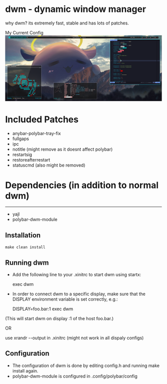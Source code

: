 # dwm - dynamic window manager
why dwm? its extremely fast, stable and has lots of patches.

My Current Config
![screenshot](https://github.com/KawaiiKraken/polybar-dwm/blob/master/myconfig.png "My Config")

# Included Patches
- anybar-polybar-tray-fix
- fullgaps
- ipc
- notitle (might remove as it doesnt affect polybar)
- restartsig
- restoreafterrestart
- statuscmd (also might be removed)

# Dependencies (in addition to normal dwm)
------------
- yajl
- polybar-dwm-module

Installation
------------

    make clean install


Running dwm
-----------
- Add the following line to your .xinitrc to start dwm using startx:

    exec dwm

- In order to connect dwm to a specific display, make sure that
the DISPLAY environment variable is set correctly, e.g.:

    DISPLAY=foo.bar:1 exec dwm

(This will start dwm on display :1 of the host foo.bar.)

OR

use xrandr --output in .xinitrc (might not work in all dispaly configs)


Configuration
-------------
- The configuration of dwm is done by editing config.h and running make install again.
- polybar-dwm-module is configured in .config/polybar/config
